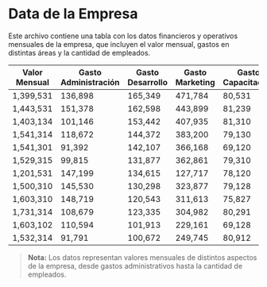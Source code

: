 # Data de la Empresa

Este archivo contiene una tabla con los datos financieros y operativos mensuales de la empresa, que incluyen el valor mensual, gastos en distintas áreas y la cantidad de empleados.

| Valor Mensual | Gasto Administración | Gasto Desarrollo | Gasto Marketing | Gasto Capacitación | Gasto Equipos | Personas Empleadas |
|---------------|----------------------|------------------|-----------------|--------------------|---------------|---------------------|
| 1,399,531     | 136,898              | 165,349         | 471,784         | 80,531             | 410,219       | 141                 |
| 1,443,531     | 151,378              | 162,598         | 443,899         | 81,239             | 399,831       | 124                 |
| 1,403,134     | 101,146              | 153,442         | 407,935         | 81,310             | 401,192       | 141                 |
| 1,541,314     | 118,672              | 144,372         | 383,200         | 79,130             | 398,183       | 134                 |
| 1,541,301     | 91,392               | 142,107         | 366,168         | 69,120             | 400,311       | 134                 |
| 1,529,315     | 99,815               | 131,877         | 362,861         | 79,310             | 402,391       | 143                 |
| 1,201,531     | 147,199              | 134,615         | 127,717         | 78,120             | 398,213       | 142                 |
| 1,500,310     | 145,530              | 130,298         | 323,877         | 79,128             | 402,319       | 145                 |
| 1,603,310     | 148,719              | 120,543         | 311,613         | 75,827             | 460,391       | 132                 |
| 1,731,314     | 108,679              | 123,335         | 304,982         | 80,291             | 260,212       | 134                 |
| 1,603,102     | 110,594              | 101,913         | 229,161         | 69,128             | 310,531       | 150                 |
| 1,532,314     | 91,791               | 100,672         | 249,745         | 80,912             | 381,313       | 151                 |

> **Nota:** Los datos representan valores mensuales de distintos aspectos de la empresa, desde gastos administrativos hasta la cantidad de empleados.
